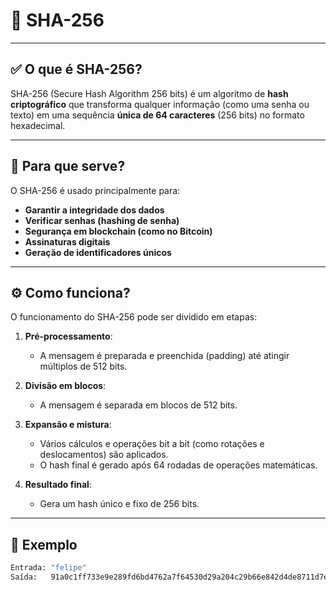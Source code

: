 
# 🔐 SHA-256
---

## ✅ O que é SHA-256?

SHA-256 (Secure Hash Algorithm 256 bits) é um algoritmo de **hash criptográfico** que transforma qualquer informação (como uma senha ou texto) em uma sequência **única de 64 caracteres** (256 bits) no formato hexadecimal.

---

## 🎯 Para que serve?

O SHA-256 é usado principalmente para:

- **Garantir a integridade dos dados**  
- **Verificar senhas (hashing de senha)**  
- **Segurança em blockchain (como no Bitcoin)**  
- **Assinaturas digitais**  
- **Geração de identificadores únicos**

---

## ⚙️ Como funciona?

O funcionamento do SHA-256 pode ser dividido em etapas:

1. **Pré-processamento**:
   - A mensagem é preparada e preenchida (padding) até atingir múltiplos de 512 bits.

2. **Divisão em blocos**:
   - A mensagem é separada em blocos de 512 bits.

3. **Expansão e mistura**:
   - Vários cálculos e operações bit a bit (como rotações e deslocamentos) são aplicados.
   - O hash final é gerado após 64 rodadas de operações matemáticas.

4. **Resultado final**:
   - Gera um hash único e fixo de 256 bits.

---

## 📌 Exemplo

```bash
Entrada: "felipe"
Saída:   91a0c1ff733e9e289fd6bd4762a7f64530d29a204c29b66e842d4de8711d7eb9
